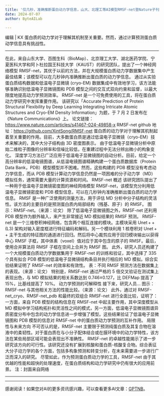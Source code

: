 ```yaml
---
title: '仅几秒，准确推断蛋白动力学信息，山大、北理工等AI模型RMSF-net登Nature子刊'
date: 2024-07-07
author: ByteAILab

---
```


编辑 | KX
蛋白质的动力学对于理解其机制至关重要。然而，通过计算预测蛋白质动学信息具有挑战性。

---

在此，来自山东大学、百图生科（BioMap）、北京理工大学、湖北医药学院、宁夏医科大学和阿卜杜拉国王科技大学（KAUST）的研究团队，提出了一个神经网络模型 RMSF-net，其优于以前的方法，并在大规模蛋白质动力学数据集中产生最佳结果；该模型可以在几秒钟内准确推断出蛋白质的动力学信息。
通过从实验蛋白质结构数据和低温电子显微镜 (cryo-EM) 数据集成中有效地学习，该方法能够准确识别低温电子显微镜图和 PDB 模型之间的交互式双向约束和监督，以最大限度地提高动力学预测效率。
RMSF-net 是一个可免费使用的工具，将在蛋白质动力学研究中发挥重要作用。
该研究以「Accurate Prediction of Protein Structural Flexibility by Deep Learning Integrating Intricate Atomic Structures and Cryo-EM Density Information」为题，于 7 月 2 日发布在《Nature Communications》上。
论文链接：https://www.nature.com/articles/s41467-024-49858-x
RMSF-net github 地址：https://github.com/XintSong/RMSF-net
蛋白质的动力学对于理解其机制起着至关重要的作用。目前，大多数蛋白质是通过低温电子显微镜（cryo-EM）技术来解决的，其中大分子结构由 3D 密度图表示。
由于低温电子显微镜分析中原始二维粒子图像的分辨率和信噪比较低，在重建过程中无法分辨出微小的构象变化。
深度学习方法已广泛应用于低温电子显微镜图的自动分析。目前，给定一个高分辨率的低温电镜图谱，从低温电镜图谱精确构建一个蛋白质数据库（Protein Data Bank，PDB）模型模型并不困难。然而，这些构建的 PDB 模型没有考虑动力学信息，而从 PDB 模型计算动力学信息仍然是一项困难的分子动力学（MD）模拟任务，通常需要大量的计算资源和时间。
RMSF-net 概述
该研究团队提出了一种用于低温电子显微镜密度图的神经网络模型 RMSF-net，该模型充分利用低温电子显微镜密度和 PDB 模型信息，可以在几秒钟内准确推断出蛋白质的动力学信息。
RMSF 是一种广泛使用的测量方法，用于评估 MD 分析中分子结构的灵活性。该方法的主要目的是预测蛋白质内局部结构（残基、原子）的 RMSF。
图示：RMSF-net。（来源：论文）
除了低温电子显微镜图之外，RMSF-net 还利用 PDB 模型作为额外输入，来产生非常接近 MD 模拟结果的 RMSF 预测。
RMSF-net 是一个三维卷积神经网络，包含两个相互连接的模块。主模块采用 Unet + +(L3) 架构对输入密度框进行特征编码和解码。另一个模块利用 1 核卷积对 Unet + + 主干生成的特征图的通道进行回归。然后将中心裁剪应用于回归模块输出以获得中心 RMSF 子框，其中体素（voxel）值对应于其中包含的原子的 RMSF。最后，使用合并算法将 RMSF 子框在空间上合并为 RMSF 图。
此外，研究人员还构建了一个大规模蛋白质动力学数据集用于 RMSF-net 的训练和验证，其中选择了 335 个具有拟合 PDB 模型的低温电子显微镜结构条目并执行相应的 MD 模拟。综合实验结果证明了 RMSF-net 的效率和有效性。
表：不同 RMSF 预测方法在数据集上的表现。（来源：论文）
特别是，RMSF-net 通过严格的 5 倍交叉验证在测试集上表现出色，与 MD 模拟结果的相关系数达到 0.746±0.127，比 DEFMap 提高了 15%，比基线提高了 10%。
动力学预测的可解释性
接下来，研究人员...
图示：RMSF-net 与其他相关方法的性能比较。（来源：论文）
此外，通过对 RMSF-net_cryo、RMSF-net_pdb 和最终的双组合 RMSF-net 进行全面比较，证明了：一方面，来自 PDB 模型的结构信息在 RMSF-net 中起主要作用，其中深度模型从 MD 模拟中学习结构拓扑和灵活性之间的模式，另一方面，低温电子显微镜图谱异质密度分布中包含的动力学信息进一步增强了模型。这些结果验证了低温电子显微镜图和 PDB 模型的信息对 RMSF-net 中的蛋白质动力学预测的互补作用。
局限性与未来方向
不可否认的是，RMSF-net 主要限于预测纯蛋白质及其复合物在溶液中的柔韧性。对于蛋白质在与小分子配体结合或在膜环境中的动力学特性，该方法在某些局部区域可能会表现出不准确性。
RMSF-net 的卓越性能揭示了进一步研究该方向的可行性。该研究还没有扩展到核酸和蛋白质-核酸复合物。综合表征大分子动力学的各个方面，包括多构象预测和转变分析，在未来需要进一步进行广泛而深入的研究。
尽管如此，作为预测蛋白质动力学的工具，RMSF-net 由于其优越的性能和超快的处理速度，在蛋白质结构和动力学研究中仍有很大的应用前景。
注：封面来自网络

---
---
感谢阅读！如果您对AI的更多资讯感兴趣，可以查看更多AI文章：[GPTNB](https://gptnb.com)。